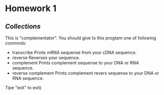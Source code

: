 # Homework 1
## _Collections_


This is "complementator". You should give to this progtam one of following commnds:
- transcribe
Prints mRNA sequense from your cDNA sequence.
- reverse
Reverses your sequence.
- complement 
Prints complement sequense to your DNA or RNA sequence.
- reverse complement
Prints complement revers sequense to your DNA or RNA sequence.

Tipe "exit" to exit)


